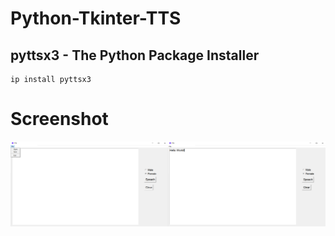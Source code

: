# Python-Tkinter-TTS
## pyttsx3 - The Python Package Installer

```
ip install pyttsx3
```

# Screenshot
<div style="display:flex;">
<img src="Screen/default.png" width="50%">
<img src="Screen/Hello world.png" width="50%">
</div>
